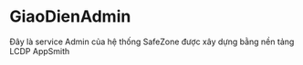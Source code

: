 # GiaoDienAdmin
Đây là service Admin của hệ thống SafeZone được xây dựng bằng nền tảng LCDP AppSmith
